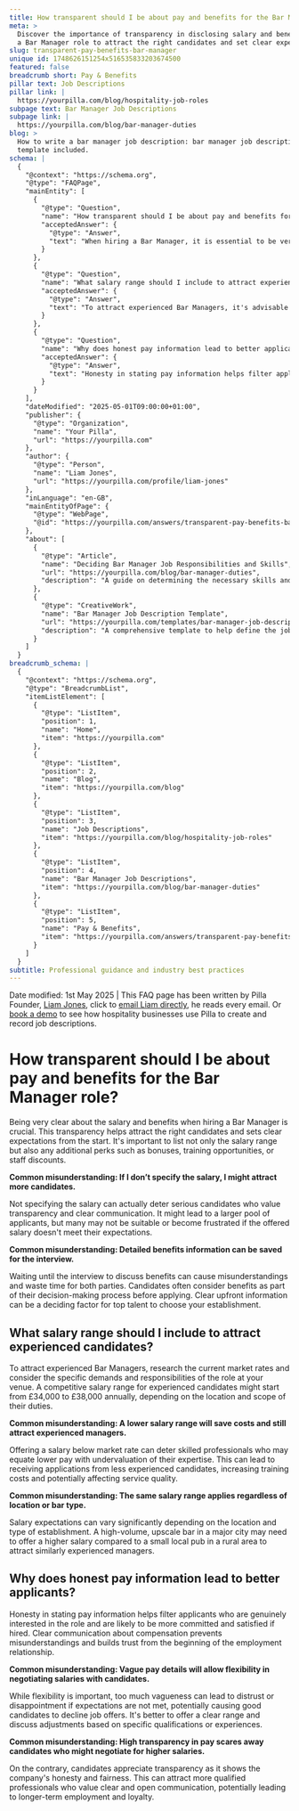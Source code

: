```yaml
---
title: How transparent should I be about pay and benefits for the Bar Manager role?
meta: >
  Discover the importance of transparency in disclosing salary and benefits for
  a Bar Manager role to attract the right candidates and set clear expectations.
slug: transparent-pay-benefits-bar-manager
unique id: 1748626151254x516535833203674500
featured: false
breadcrumb short: Pay & Benefits
pillar text: Job Descriptions
pillar link: |
  https://yourpilla.com/blog/hospitality-job-roles
subpage text: Bar Manager Job Descriptions
subpage link: |
  https://yourpilla.com/blog/bar-manager-duties
blog: >
  How to write a bar manager job description: bar manager job description
  template included.
schema: |
  {
    "@context": "https://schema.org",
    "@type": "FAQPage",
    "mainEntity": [
      {
        "@type": "Question",
        "name": "How transparent should I be about pay and benefits for the Bar Manager role?",
        "acceptedAnswer": {
          "@type": "Answer",
          "text": "When hiring a Bar Manager, it is essential to be very clear about the salary and benefits. This transparency is vital to attract the right candidates and set clear expectations. It's important to list the salary range and additional perks like bonuses, training opportunities, or staff discounts from the outset."
        }
      },
      {
        "@type": "Question",
        "name": "What salary range should I include to attract experienced candidates?",
        "acceptedAnswer": {
          "@type": "Answer",
          "text": "To attract experienced Bar Managers, it's advisable to research current market rates and consider the specific demands of the role at your venue. A competitive salary range for experienced candidates might start from £34,000 to £38,000 annually, depending on location and scope of their duties."
        }
      },
      {
        "@type": "Question",
        "name": "Why does honest pay information lead to better applicants?",
        "acceptedAnswer": {
          "@type": "Answer",
          "text": "Honesty in stating pay information helps filter applicants who are genuinely interested and likely to be more committed if hired. Clear communication about compensation aids in avoiding misunderstandings and builds trust from the outset of the employment relationship."
        }
      }
    ],
    "dateModified": "2025-05-01T09:00:00+01:00",
    "publisher": {
      "@type": "Organization",
      "name": "Your Pilla",
      "url": "https://yourpilla.com"
    },
    "author": {
      "@type": "Person",
      "name": "Liam Jones",
      "url": "https://yourpilla.com/profile/liam-jones"
    },
    "inLanguage": "en-GB",
    "mainEntityOfPage": {
      "@type": "WebPage",
      "@id": "https://yourpilla.com/answers/transparent-pay-benefits-bar-manager"
    },
    "about": [
      {
        "@type": "Article",
        "name": "Deciding Bar Manager Job Responsibilities and Skills",
        "url": "https://yourpilla.com/blog/bar-manager-duties",
        "description": "A guide on determining the necessary skills and responsibilities for a Bar Manager position."
      },
      {
        "@type": "CreativeWork",
        "name": "Bar Manager Job Description Template",
        "url": "https://yourpilla.com/templates/bar-manager-job-description",
        "description": "A comprehensive template to help define the job description for a Bar Manager, including responsibilities and expected skills."
      }
    ]
  }
breadcrumb_schema: |
  {
    "@context": "https://schema.org",
    "@type": "BreadcrumbList",
    "itemListElement": [
      {
        "@type": "ListItem",
        "position": 1,
        "name": "Home",
        "item": "https://yourpilla.com"
      },
      {
        "@type": "ListItem",
        "position": 2,
        "name": "Blog",
        "item": "https://yourpilla.com/blog"
      },
      {
        "@type": "ListItem",
        "position": 3,
        "name": "Job Descriptions",
        "item": "https://yourpilla.com/blog/hospitality-job-roles"
      },
      {
        "@type": "ListItem",
        "position": 4,
        "name": "Bar Manager Job Descriptions",
        "item": "https://yourpilla.com/blog/bar-manager-duties"
      },
      {
        "@type": "ListItem",
        "position": 5,
        "name": "Pay & Benefits",
        "item": "https://yourpilla.com/answers/transparent-pay-benefits-bar-manager"
      }
    ]
  }
subtitle: Professional guidance and industry best practices
---
```


Date modified: 1st May 2025 | This FAQ page has been written by Pilla Founder, [Liam Jones](https://yourpilla.com/profile/liam-jones), click to [email Liam directly](https://mailto:liam@yourpilla.com), he reads every email. Or [book a demo](https://calendly.com/pilla/demo) to see how hospitality businesses use Pilla to create and record job descriptions.

# How transparent should I be about pay and benefits for the Bar Manager role?

Being very clear about the salary and benefits when hiring a Bar Manager is crucial. This transparency helps attract the right candidates and sets clear expectations from the start. It's important to list not only the salary range but also any additional perks such as bonuses, training opportunities, or staff discounts.

**Common misunderstanding: If I don’t specify the salary, I might attract more candidates.**

Not specifying the salary can actually deter serious candidates who value transparency and clear communication. It might lead to a larger pool of applicants, but many may not be suitable or become frustrated if the offered salary doesn't meet their expectations.

**Common misunderstanding: Detailed benefits information can be saved for the interview.**

Waiting until the interview to discuss benefits can cause misunderstandings and waste time for both parties. Candidates often consider benefits as part of their decision-making process before applying. Clear upfront information can be a deciding factor for top talent to choose your establishment.

## What salary range should I include to attract experienced candidates?

To attract experienced Bar Managers, research the current market rates and consider the specific demands and responsibilities of the role at your venue. A competitive salary range for experienced candidates might start from £34,000 to £38,000 annually, depending on the location and scope of their duties.

**Common misunderstanding: A lower salary range will save costs and still attract experienced managers.**

Offering a salary below market rate can deter skilled professionals who may equate lower pay with undervaluation of their expertise. This can lead to receiving applications from less experienced candidates, increasing training costs and potentially affecting service quality.

**Common misunderstanding: The same salary range applies regardless of location or bar type.**

Salary expectations can vary significantly depending on the location and type of establishment. A high-volume, upscale bar in a major city may need to offer a higher salary compared to a small local pub in a rural area to attract similarly experienced managers.

## Why does honest pay information lead to better applicants?

Honesty in stating pay information helps filter applicants who are genuinely interested in the role and are likely to be more committed and satisfied if hired. Clear communication about compensation prevents misunderstandings and builds trust from the beginning of the employment relationship.

**Common misunderstanding: Vague pay details will allow flexibility in negotiating salaries with candidates.**

While flexibility is important, too much vagueness can lead to distrust or disappointment if expectations are not met, potentially causing good candidates to decline job offers. It's better to offer a clear range and discuss adjustments based on specific qualifications or experiences.

**Common misunderstanding: High transparency in pay scares away candidates who might negotiate for higher salaries.**

On the contrary, candidates appreciate transparency as it shows the company's honesty and fairness. This can attract more qualified professionals who value clear and open communication, potentially leading to longer-term employment and loyalty.
